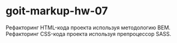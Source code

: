 # goit-markup-hw-07
Рефакторинг HTML-кода проекта используя методологию BEM.  Рефакторинг CSS-кода проекта используя препроцессор SASS.
